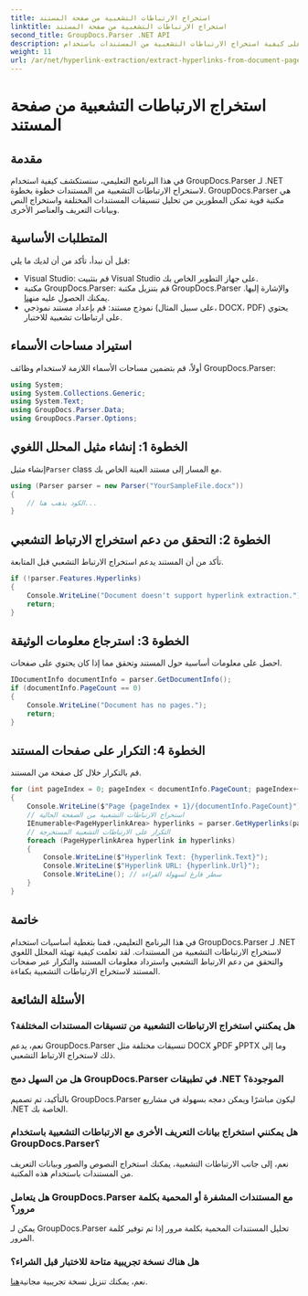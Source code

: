 ```yaml
---
title: استخراج الارتباطات التشعبية من صفحة المستند
linktitle: استخراج الارتباطات التشعبية من صفحة المستند
second_title: GroupDocs.Parser .NET API
description: تعرف على كيفية استخراج الارتباطات التشعبية من المستندات باستخدام GroupDocs.Parser لـ .NET. دليل خطوة بخطوة لاستخراج الارتباط التشعبي في C#.
weight: 11
url: /ar/net/hyperlink-extraction/extract-hyperlinks-from-document-page/
---
```


# استخراج الارتباطات التشعبية من صفحة المستند

## مقدمة
في هذا البرنامج التعليمي، سنستكشف كيفية استخدام GroupDocs.Parser لـ .NET لاستخراج الارتباطات التشعبية من المستندات خطوة بخطوة. GroupDocs.Parser هي مكتبة قوية تمكن المطورين من تحليل تنسيقات المستندات المختلفة واستخراج النص وبيانات التعريف والعناصر الأخرى.
## المتطلبات الأساسية
قبل أن نبدأ، تأكد من أن لديك ما يلي:
- Visual Studio: قم بتثبيت Visual Studio على جهاز التطوير الخاص بك.
-  مكتبة GroupDocs.Parser: قم بتنزيل مكتبة GroupDocs.Parser والإشارة إليها. يمكنك الحصول عليه من[هنا](https://releases.groupdocs.com/parser/net/).
- نموذج مستند: قم بإعداد مستند نموذجي (على سبيل المثال، DOCX، PDF) يحتوي على ارتباطات تشعبية للاختبار.

## استيراد مساحات الأسماء
أولاً، قم بتضمين مساحات الأسماء اللازمة لاستخدام وظائف GroupDocs.Parser:
```csharp
using System;
using System.Collections.Generic;
using System.Text;
using GroupDocs.Parser.Data;
using GroupDocs.Parser.Options;
```
## الخطوة 1: إنشاء مثيل المحلل اللغوي
 إنشاء مثيل`Parser` class مع المسار إلى مستند العينة الخاص بك.
```csharp
using (Parser parser = new Parser("YourSampleFile.docx"))
{
    // الكود يذهب هنا...
}
```
## الخطوة 2: التحقق من دعم استخراج الارتباط التشعبي
تأكد من أن المستند يدعم استخراج الارتباط التشعبي قبل المتابعة.
```csharp
if (!parser.Features.Hyperlinks)
{
    Console.WriteLine("Document doesn't support hyperlink extraction.");
    return;
}
```
## الخطوة 3: استرجاع معلومات الوثيقة
احصل على معلومات أساسية حول المستند وتحقق مما إذا كان يحتوي على صفحات.
```csharp
IDocumentInfo documentInfo = parser.GetDocumentInfo();
if (documentInfo.PageCount == 0)
{
    Console.WriteLine("Document has no pages.");
    return;
}
```
## الخطوة 4: التكرار على صفحات المستند
قم بالتكرار خلال كل صفحة من المستند.
```csharp
for (int pageIndex = 0; pageIndex < documentInfo.PageCount; pageIndex++)
{
    Console.WriteLine($"Page {pageIndex + 1}/{documentInfo.PageCount}");
    // استخراج الارتباطات التشعبية من الصفحة الحالية
    IEnumerable<PageHyperlinkArea> hyperlinks = parser.GetHyperlinks(pageIndex);
    // التكرار على الارتباطات التشعبية المستخرجة
    foreach (PageHyperlinkArea hyperlink in hyperlinks)
    {
        Console.WriteLine($"Hyperlink Text: {hyperlink.Text}");
        Console.WriteLine($"Hyperlink URL: {hyperlink.Url}");
        Console.WriteLine(); // سطر فارغ لسهولة القراءة
    }
}
```

## خاتمة
في هذا البرنامج التعليمي، قمنا بتغطية أساسيات استخدام GroupDocs.Parser لـ .NET لاستخراج الارتباطات التشعبية من المستندات. لقد تعلمت كيفية تهيئة المحلل اللغوي والتحقق من دعم الارتباط التشعبي واسترداد معلومات المستند والتكرار عبر صفحات المستند لاستخراج الارتباطات التشعبية بكفاءة.

## الأسئلة الشائعة
### هل يمكنني استخراج الارتباطات التشعبية من تنسيقات المستندات المختلفة؟
نعم، يدعم GroupDocs.Parser تنسيقات مختلفة مثل DOCX وPDF وPPTX وما إلى ذلك لاستخراج الارتباط التشعبي.
### هل من السهل دمج GroupDocs.Parser في تطبيقات .NET الموجودة؟
بالتأكيد، تم تصميم GroupDocs.Parser ليكون مباشرًا ويمكن دمجه بسهولة في مشاريع .NET الخاصة بك.
### هل يمكنني استخراج بيانات التعريف الأخرى مع الارتباطات التشعبية باستخدام GroupDocs.Parser؟
نعم، إلى جانب الارتباطات التشعبية، يمكنك استخراج النصوص والصور وبيانات التعريف من المستندات باستخدام هذه المكتبة.
### هل يتعامل GroupDocs.Parser مع المستندات المشفرة أو المحمية بكلمة مرور؟
يمكن لـ GroupDocs.Parser تحليل المستندات المحمية بكلمة مرور إذا تم توفير كلمة المرور.
### هل هناك نسخة تجريبية متاحة للاختبار قبل الشراء؟
 نعم، يمكنك تنزيل نسخة تجريبية مجانية[هنا](https://releases.groupdocs.com/).